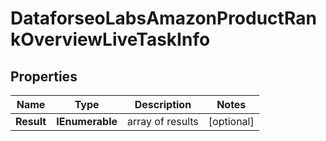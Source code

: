 # DataforseoLabsAmazonProductRankOverviewLiveTaskInfo


## Properties

| Name | Type | Description | Notes |
|------------ | ------------- | ------------- | -------------|
**Result** | **IEnumerable<DataforseoLabsAmazonProductRankOverviewLiveResultInfo>** | array of results |[optional]|